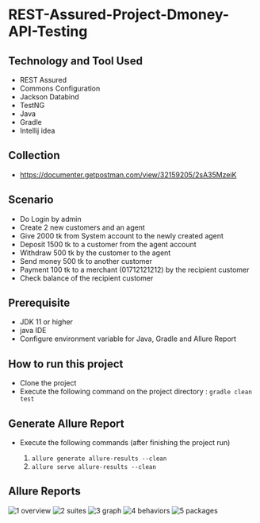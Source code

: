# REST-Assured-Project-Dmoney-API-Testing

## Technology and Tool Used
- REST Assured
- Commons Configuration
- Jackson Databind
- TestNG
- Java
- Gradle
- Intellij idea

## Collection
- https://documenter.getpostman.com/view/32159205/2sA35MzeiK

## Scenario
- Do Login by admin
- Create 2 new customers and an agent
- Give 2000 tk from System account to the newly created agent
- Deposit 1500 tk to a customer from the agent account
- Withdraw 500 tk by the customer to the agent
- Send money 500 tk to another customer
- Payment 100 tk to a merchant (01712121212) by the recipient customer
- Check balance of the recipient customer

## Prerequisite
- JDK 11 or higher
- java IDE
- Configure environment variable for Java, Gradle and Allure Report

## How to run this project
- Clone the project
- Execute the following command on the project directory : `gradle clean test`

## Generate Allure Report
- Execute the following commands (after finishing the project run)

  1. `allure generate allure-results --clean`
  2. `allure serve allure-results --clean`

## Allure Reports
![1 overview](https://github.com/touhid-96/REST-Assured-Project-Dmoney-API-Testing/assets/29010371/f92f1ae5-42fb-4dd0-b652-894f6a6c2649)
![2 suites](https://github.com/touhid-96/REST-Assured-Project-Dmoney-API-Testing/assets/29010371/c52295df-fb9f-4990-a94d-d537308d61c7)
![3 graph](https://github.com/touhid-96/REST-Assured-Project-Dmoney-API-Testing/assets/29010371/93aad822-e71c-4b5c-989e-3f11e4f26559)
![4 behaviors](https://github.com/touhid-96/REST-Assured-Project-Dmoney-API-Testing/assets/29010371/1188fbe0-9bcb-4e72-8c15-e95fcea87412)
![5 packages](https://github.com/touhid-96/REST-Assured-Project-Dmoney-API-Testing/assets/29010371/6acd6309-9e45-4e81-9502-5169441dfa6d)
